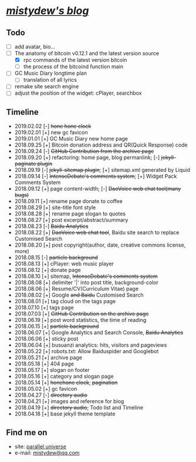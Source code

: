 # [_mistydew's blog_](https://mistydew.github.io/blog)

## Todo
- [ ] add avatar, bio...
- [ ] The anatomy of bitcoin v0.12.1 and the latest version source
  - [x] rpc commands of the latest version bitcoin
  - [ ] the process of the bitcoind function main
- [ ] GC Music Diary longtime plan
  - [ ] translation of all lyrics
- [ ] remake site search engine
- [ ] adjust the position of the widget: cPlayer, searchbox

## Timeline
* 2019.02.02 [-] ~~hone hone clock~~
* 2019.02.01 [+] new gc favicon
* 2019.01.01 [+] GC Music Diary new home page
* 2018.09.25 [+] Bitcoin donation address and QR(Quick Response) code
* 2018.09.24 [-] ~~GitHub Contribution from the archive page~~
* 2018.09.20 [+] refactoring: home page, blog permanlink; [-] ~~jekyll-paginate plugin~~
* 2018.09.19 [-] ~~jekyll-sitemap plugin~~; [+] sitemap.xml generated by Liquid
* 2018.09.14 [-] ~~IntenseDebate's comments system~~; [+] Widget Pack Comments System
* 2018.09.12 [+] page content-width; [-] ~~DaoVoice web chat tool(many bugs)~~
* 2018.09.11 [+] rename page donate to coffee
* 2018.08.29 [+] site-title font style
* 2018.08.28 [+] rename page slogan to quotes
* 2018.08.27 [+] post excerpt/abstract/summary
* 2018.08.23 [-] ~~Baidu Analytics~~
* 2018.08.22 [+] ~~DaoVoice web chat tool~~, Baidu site search to replace Customised Search
* 2018.08.20 [+] post copyright(author, date, creative commons license, more)
* 2018.08.15 [-] ~~particle background~~
* 2018.08.13 [+] cPlayer: web music player
* 2018.08.12 [+] donate page
* 2018.08.10 [+] sitemap, ~~IntenseDebate's comments system~~
* 2018.08.08 [+] delimiter '|' into post title, background-color
* 2018.08.06 [+] Resume/CV(Curriculum Vitae) page
* 2018.08.02 [+] Google ~~and Baidu~~ Customised Search
* 2018.08.01 [+] tag cloud on the tags page
* 2018.07.10 [+] tags page
* 2018.07.03 [+] ~~GitHub Contribution on the archive page~~
* 2018.06.19 [+] post word statistics, the time of reading
* 2018.06.15 [+] ~~particle background~~
* 2018.06.07 [+] Google Analytics and Search Console, ~~Baidu Analytics~~
* 2018.06.06 [+] sticky post
* 2018.06.04 [+] busuanzi analytics: hits, visitors and pageviews
* 2018.05.22 [+] robots.txt: Allow Baiduspider and Googlebot
* 2018.05.21 [+] archive page
* 2018.05.18 [+] 404 page
* 2018.05.17 [+] slogan on footer
* 2018.05.16 [+] category and slogan page
* 2018.05.14 [+] ~~honehone clock~~; ~~pagination~~
* 2018.05.02 [+] gc favicon
* 2018.04.27 [-] ~~directory audio~~
* 2018.04.21 [+] images and reference for blog
* 2018.04.19 [+] ~~directory audio~~; Todo list and Timeline
* 2018.04.18 [+] base jekyll theme template

## Find me on

* site: [parallel universe](https://mistydew.github.io)
* e-mail: [mistydew@qq.com](mailto:mistydew@qq.com)
